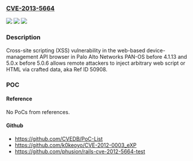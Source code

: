 ### [CVE-2013-5664](https://cve.mitre.org/cgi-bin/cvename.cgi?name=CVE-2013-5664)
![](https://img.shields.io/static/v1?label=Product&message=n%2Fa&color=blue)
![](https://img.shields.io/static/v1?label=Version&message=n%2Fa&color=blue)
![](https://img.shields.io/static/v1?label=Vulnerability&message=n%2Fa&color=brighgreen)

### Description

Cross-site scripting (XSS) vulnerability in the web-based device-management API browser in Palo Alto Networks PAN-OS before 4.1.13 and 5.0.x before 5.0.6 allows remote attackers to inject arbitrary web script or HTML via crafted data, aka Ref ID 50908.

### POC

#### Reference
No PoCs from references.

#### Github
- https://github.com/CVEDB/PoC-List
- https://github.com/k0keoyo/CVE-2012-0003_eXP
- https://github.com/phusion/rails-cve-2012-5664-test

